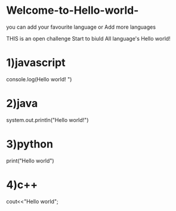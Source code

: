 # Welcome-to-Hello-world-
you can add your favourite language or Add more languages

THIS is an open challenge 
Start to biuld All language's Hello world!

1)javascript
==========
console.log(Hello world! ")

2)java
====
system.out.println("Hello world!")

3)python
======
print("Hello world")

4)c++
===
cout<<"Hello world";
